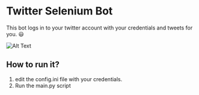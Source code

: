 # Twitter Selenium Bot

This bot logs in to your twitter account with your credentials and tweets for you. :smiley: 

![Alt Text](https://media.giphy.com/media/mfkgDBj2NGqexacrub/giphy.gif)



## How to run it?

1. edit the config.ini file with your credentials.
2. Run the main.py script
